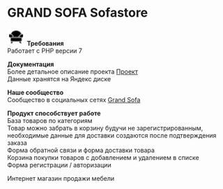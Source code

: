 
# GRAND SOFA Sofastore
<img src="MVPgrand.png" />
<b>Требования</b></br>
Работает с PHP версии 7

<b>Документация</b></br>
Более детальное описание проекта <a href="https://yadi.sk/i/eP8KJOM3yc98-A">Проект</a></br>
Данные хранятся на Яндекс диске

<b>Наше сообщество</b></br>
Сообщество в социальных сетях <a href="https://vk.com/public174324531">Grand Sofa</a></br>

<b>Продукт способствует работе</b></br>
База товаров по категориям</br>
Товар можно забрать в корзину будучи не зарегистрированным, необходимые данные для доставки создаются после подтверждения заказа </br>
Форма обратной связи  и форма доставки товара</br>
Корзина покупки товаров с добавлением и удалением в списке</br>
Форма регистрации / авторизации</br>


Интернет магазин продажи мебели
